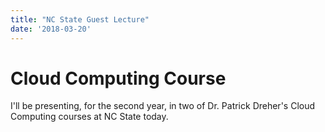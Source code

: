 ```yaml
---
title: "NC State Guest Lecture"
date: '2018-03-20'
---
```

# Cloud Computing Course
I'll be presenting, for the second year, in two of Dr. Patrick Dreher's Cloud Computing courses at NC State today. 
